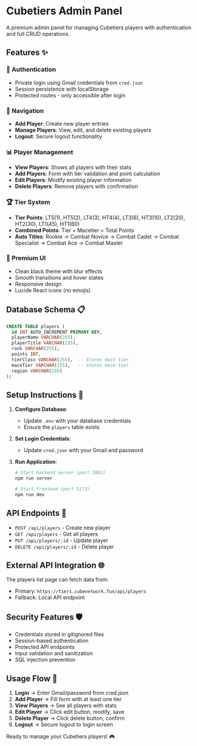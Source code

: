 # Cubetiers Admin Panel

A premium admin panel for managing Cubetiers players with authentication and full CRUD operations.

## Features ✨

### 🔐 **Authentication**
- Private login using Gmail credentials from `cred.json`
- Session persistence with localStorage
- Protected routes - only accessible after login

### 🎯 **Navigation**
- **Add Player**: Create new player entries
- **Manage Players**: View, edit, and delete existing players
- **Logout**: Secure logout functionality

### 📊 **Player Management**
- **View Players**: Shows all players with their stats
- **Add Players**: Form with tier validation and point calculation
- **Edit Players**: Modify existing player information
- **Delete Players**: Remove players with confirmation

### 🏆 **Tier System**
- **Tier Points**: LT5(1), HT5(2), LT4(3), HT4(4), LT3(6), HT3(10), LT2(20), HT2(30), LT1(45), HT1(60)
- **Combined Points**: Tier + Macetier = Total Points
- **Auto Titles**: Rookie → Combat Novice → Combat Cadet → Combat Specialist → Combat Ace → Combat Master

### 🎨 **Premium UI**
- Clean black theme with blur effects
- Smooth transitions and hover states
- Responsive design
- Lucide React icons (no emojis)

## Database Schema 📋

```sql
CREATE TABLE players (
  id INT AUTO_INCREMENT PRIMARY KEY,
  playerName VARCHAR(255),
  playerTitle VARCHAR(255),
  rank VARCHAR(255),
  points INT,
  tierClass VARCHAR(255),  -- Stores main tier
  maceTier VARCHAR(255),   -- Stores mace tier
  region VARCHAR(255)
);
```

## Setup Instructions 🚀

1. **Configure Database**:
   - Update `.env` with your database credentials
   - Ensure the `players` table exists

2. **Set Login Credentials**:
   - Update `cred.json` with your Gmail and password

3. **Run Application**:
   ```bash
   # Start backend server (port 3001)
   npm run server
   
   # Start frontend (port 5173)
   npm run dev
   ```

## API Endpoints 🔌

- `POST /api/players` - Create new player
- `GET /api/players` - Get all players
- `PUT /api/players/:id` - Update player
- `DELETE /api/players/:id` - Delete player

## External API Integration 🌐

The players list page can fetch data from:
- Primary: `https://tiers.cubenetwork.fun/api/players`
- Fallback: Local API endpoint

## Security Features 🛡️

- Credentials stored in gitignored files
- Session-based authentication
- Protected API endpoints
- Input validation and sanitization
- SQL injection prevention

## Usage Flow 📱

1. **Login** → Enter Gmail/password from cred.json
2. **Add Player** → Fill form with at least one tier
3. **View Players** → See all players with stats
4. **Edit Player** → Click edit button, modify, save
5. **Delete Player** → Click delete button, confirm
6. **Logout** → Secure logout to login screen

Ready to manage your Cubetiers players! 🎮
